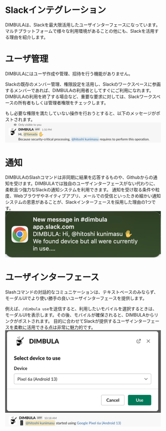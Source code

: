 # Slackインテグレーション
DIMBULAは、Slackを最大限活用したユーザインターフェースになっています。マルチプラットフォームで様々な利用環境があることの他にも、Slackを活用する理由を紹介します。

<!--
<a href="https://slack.com/oauth/v2/authorize?client_id=2434429732679.4945997903222&scope=chat:write,commands,users:read&user_scope="><img alt="Add to Slack" height="40" width="139" src="https://platform.slack-edge.com/img/add_to_slack.png" srcSet="https://platform.slack-edge.com/img/add_to_slack.png 1x, https://platform.slack-edge.com/img/add_to_slack@2x.png 2x" /></a>
-->

# ユーザ管理
DIMBULAにはユーザ作成や管理、招待を行う機能がありません。

Slackの既存のメンバー管理、権限設定を活用し、Slackのワークスペースに参画するメンバーであれば、DIMBULAの利用者としてすぐにご利用になれます。DIMBULAの利用を終了する場合など、重要な要求に対しては、Slackワークスペースの所有者もしくは管理者権限をチェックします。

もし必要な権限を満たしていない操作を行おうとすると、以下のメッセージがポストされます。
![dimbula_required_admin.png](../../../assets/image/dimbula_required_admin_post.png)

# 通知
DIMBULAのSlashコマンドは非同期に結果を応答するものや、Githubからの通知を受けます。DIMBULAでは独自のユーザインターフェースがない代わりに、柔軟且つ強力なSlackの通知システムを利用できます。
通知を受け取る条件や粒度、Webブラウザやネイティブアプリ、メールでの受信といったきめ細かい通知システムの恩恵があることが、Slackインターフェースを採用した理由の1つです。
![dimbula_required_admin.png](../../../assets/image/slack_notification.png)

# ユーザインターフェース
Slashコマンドの対話的なコミュニケーションは、テキストベースのみならず、モーダルUIでより使い勝手の良いユーザインターフェースを提供します。

例えば、`/dimbula use`を送信すると、利用したいモバイルを選択するときは、モーダルUIを表示します。その後、モバイルが確保されると、DIMBULAからリンクがポストされます。
目的に合わせてSlackが提供するユーザインターフェースを柔軟に活用できる点は非常に魅力的です。
![img.png](../../../assets/image/dimbula_use_modal.png)
![img.png](../../../assets/image/dimbula_use_post.png)
